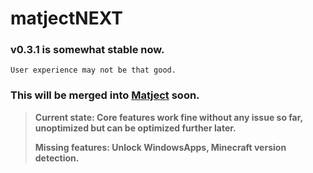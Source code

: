 # matjectNEXT

### v0.3.1 is somewhat stable now.

```
User experience may not be that good.
```

### This will be merged into [Matject](https://github.com/faizul726/matject) soon.

> **Current state: Core features work fine without any issue so far, unoptimized but can be optimized further later.**
> 
> **Missing features: Unlock WindowsApps, Minecraft version detection.**